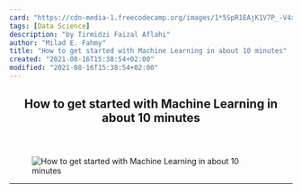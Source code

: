 ```yaml
---
card: "https://cdn-media-1.freecodecamp.org/images/1*5SpR1EAjK1V7P_-V4xUt3w.jpeg"
tags: [Data Science]
description: "by Tirmidzi Faizal Aflahi"
author: "Milad E. Fahmy"
title: "How to get started with Machine Learning in about 10 minutes"
created: "2021-08-16T15:38:54+02:00"
modified: "2021-08-16T15:38:54+02:00"
---
```

<div class="site-wrapper">
<main id="site-main" class="site-main outer">
<div class="inner">
<article class="post-full post tag-data-science tag-machine-learning tag-python tag-artificial-intelligence tag-technology ">
<header class="post-full-header">
<h1 class="post-full-title">How to get started with Machine Learning in about 10 minutes</h1>
</header>
<figure class="post-full-image">
<picture>
<source media="(max-width: 700px)" sizes="1px" srcset="data:image/gif;base64,R0lGODlhAQABAIAAAAAAAP///yH5BAEAAAAALAAAAAABAAEAAAIBRAA7 1w">
<source media="(min-width: 701px)" sizes="(max-width: 800px) 400px,
(max-width: 1170px) 700px,
1400px" srcset="https://cdn-media-1.freecodecamp.org/images/1*5SpR1EAjK1V7P_-V4xUt3w.jpeg 300w,
https://cdn-media-1.freecodecamp.org/images/1*5SpR1EAjK1V7P_-V4xUt3w.jpeg 600w,
https://cdn-media-1.freecodecamp.org/images/1*5SpR1EAjK1V7P_-V4xUt3w.jpeg 1000w,
https://cdn-media-1.freecodecamp.org/images/1*5SpR1EAjK1V7P_-V4xUt3w.jpeg 2000w">
<img onerror="this.style.display='none'" src="https://cdn-media-1.freecodecamp.org/images/1*5SpR1EAjK1V7P_-V4xUt3w.jpeg" alt="How to get started with Machine Learning in about 10 minutes">
</picture>
</figure>
<section class="post-full-content">
<div class="post-content medium-migrated-article">
</div>
<hr>
</section>
</article>
</div>
</main>
</div>
<!-- Google Tag Manager (noscript) -->
<!-- End Google Tag Manager (noscript) -->
